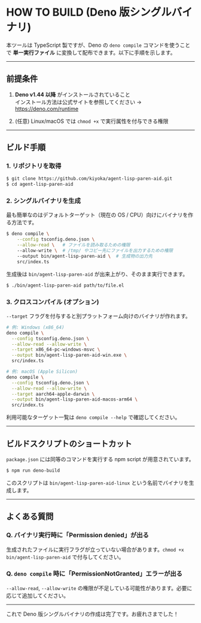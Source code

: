 # HOW TO BUILD (Deno 版シングルバイナリ)

本ツールは TypeScript 製ですが、Deno の `deno compile` コマンドを使うことで **単一実行ファイル** に変換して配布できます。以下に手順を示します。

---

## 前提条件

1. **Deno v1.44 以降** がインストールされていること  
   インストール方法は公式サイトを参照してください → <https://deno.com/runtime>

2. (任意) Linux/macOS では `chmod +x` で実行属性を付与できる権限

---

## ビルド手順

### 1. リポジトリを取得

```bash
$ git clone https://github.com/kiyoka/agent-lisp-paren-aid.git
$ cd agent-lisp-paren-aid
```

### 2. シングルバイナリを生成

最も簡単なのはデフォルトターゲット（現在の OS / CPU）向けにバイナリを作る方法です。

```bash
$ deno compile \
    --config tsconfig.deno.json \
    --allow-read \   # ファイルを読み取るための権限
    --allow-write \  # /tmp/ やコピー先にファイルを出力するための権限
    --output bin/agent-lisp-paren-aid \  # 生成物の出力先
    src/index.ts
```

生成後は `bin/agent-lisp-paren-aid` が出来上がり、そのまま実行できます。

```bash
$ ./bin/agent-lisp-paren-aid path/to/file.el
```

### 3. クロスコンパイル (オプション)

`--target` フラグを付与すると別プラットフォーム向けのバイナリが作れます。

```bash
# 例: Windows (x86_64)
deno compile \
  --config tsconfig.deno.json \
  --allow-read --allow-write \
  --target x86_64-pc-windows-msvc \
  --output bin/agent-lisp-paren-aid-win.exe \
  src/index.ts

# 例: macOS (Apple Silicon)
deno compile \
  --config tsconfig.deno.json \
  --allow-read --allow-write \
  --target aarch64-apple-darwin \
  --output bin/agent-lisp-paren-aid-macos-arm64 \
  src/index.ts
```

利用可能なターゲット一覧は `deno compile --help` で確認してください。

---

## ビルドスクリプトのショートカット

`package.json` には同等のコマンドを実行する npm script が用意されています。

```bash
$ npm run deno-build
```

このスクリプトは `bin/agent-lisp-paren-aid-linux` という名前でバイナリを生成します。

---

## よくある質問

### Q. バイナリ実行時に「Permission denied」が出る

生成されたファイルに実行フラグが立っていない場合があります。`chmod +x bin/agent-lisp-paren-aid` で付与してください。

### Q. `deno compile` 時に「PermissionNotGranted」エラーが出る

`--allow-read`, `--allow-write` の権限が不足している可能性があります。必要に応じて追加してください。

---

これで Deno 版シングルバイナリの作成は完了です。お疲れさまでした！
